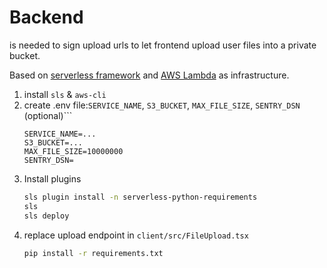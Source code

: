 # Backend
is needed to sign upload urls to let frontend upload user files into a private bucket.

Based on [serverless framework](https://serverless.com) and [AWS Lambda](https://aws.amazon.com/lambda/) as infrastructure.

1. install `sls` & `aws-cli`
2. create .env file:`SERVICE_NAME`, `S3_BUCKET`, `MAX_FILE_SIZE`, `SENTRY_DSN` (optional)```
   ```
   SERVICE_NAME=...
   S3_BUCKET=...
   MAX_FILE_SIZE=10000000
   SENTRY_DSN=
   ```
3. Install plugins
   ```bash
   sls plugin install -n serverless-python-requirements
   sls
   sls deploy
   ```
4. replace upload endpoint in `client/src/FileUpload.tsx`
   ```bash
   pip install -r requirements.txt
   ```
